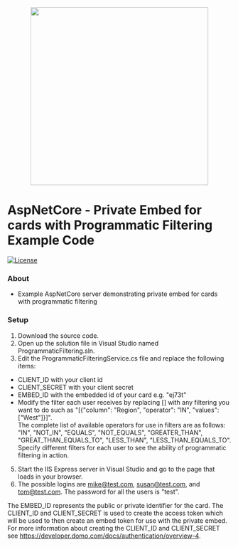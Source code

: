 <div align="center">
  <img src="https://github.com/domoinc/domo-node-sdk/blob/master/domo.png?raw=true" width="400" height="400"/>
</div>

# AspNetCore - Private Embed for cards with Programmatic Filtering Example Code
[![License](https://img.shields.io/badge/license-MIT-blue.svg?style=flat)](http://www.opensource.org/licenses/MIT)

### About

* Example AspNetCore server demonstrating private embed for cards with programmatic filtering

### Setup

1. Download the source code.
2. Open up the solution file in Visual Studio named ProgrammaticFiltering.sln.
3. Edit the ProgrammaticFilteringService.cs file and replace the following items:
  * CLIENT_ID with your client id
  * CLIENT_SECRET with your client secret
  * EMBED_ID with the embedded id of your card e.g. "ej73t"
  * Modify the filter each user receives by replacing [] with any filtering you want to do such as "[{"column": "Region", "operator": "IN", "values": ["West"]}]".  
  The complete list of available operators for use in filters are as follows: "IN", "NOT_IN", "EQUALS", "NOT_EQUALS", "GREATER_THAN", "GREAT_THAN_EQUALS_TO", "LESS_THAN", "LESS_THAN_EQUALS_TO".  
  Specify different filters for each user to see the ability of programmatic filtering in action.  
5. Start the IIS Express server in Visual Studio and go to the page that loads in your browser.
6. The possible logins are mike@test.com, susan@test.com, and tom@test.com. The password for all the users is "test".

The EMBED_ID represents the public or private identifier for the card. 
The CLIENT_ID and CLIENT_SECRET is used to create the access token which will be used to then create an embed token for use with the private embed.
For more information about creating the CLIENT_ID and CLIENT_SECRET see https://developer.domo.com/docs/authentication/overview-4.
   
